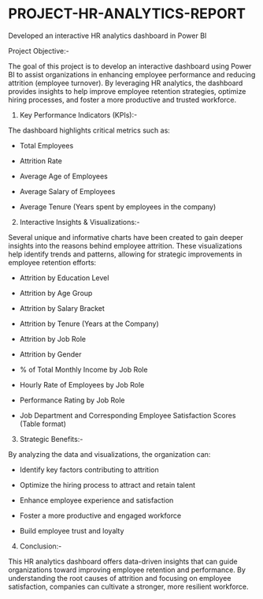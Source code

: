 # PROJECT-HR-ANALYTICS-REPORT
Developed an interactive HR analytics dashboard in Power BI

Project Objective:-

The goal of this project is to develop an interactive dashboard using Power BI to assist organizations in enhancing employee performance and reducing attrition (employee turnover). By leveraging HR analytics, the dashboard provides insights to help improve employee retention strategies, optimize hiring processes, and foster a more productive and trusted workforce.

1) Key Performance Indicators (KPIs):-

The dashboard highlights critical metrics such as:

- Total Employees

- Attrition Rate

- Average Age of Employees

- Average Salary of Employees

- Average Tenure (Years spent by employees in the company)

2) Interactive Insights & Visualizations:-

Several unique and informative charts have been created to gain deeper insights into the reasons behind employee attrition. These visualizations help identify trends and patterns, allowing for strategic improvements in employee retention efforts:

- Attrition by Education Level

- Attrition by Age Group

- Attrition by Salary Bracket

- Attrition by Tenure (Years at the Company)

- Attrition by Job Role

- Attrition by Gender

- % of Total Monthly Income by Job Role

- Hourly Rate of Employees by Job Role

- Performance Rating by Job Role

- Job Department and Corresponding Employee Satisfaction Scores (Table format)

3) Strategic Benefits:-

By analyzing the data and visualizations, the organization can:

- Identify key factors contributing to attrition

- Optimize the hiring process to attract and retain talent

- Enhance employee experience and satisfaction

- Foster a more productive and engaged workforce

- Build employee trust and loyalty

4) Conclusion:-

This HR analytics dashboard offers data-driven insights that can guide organizations toward improving employee retention and performance. By understanding the root causes of attrition and focusing on employee satisfaction, companies can cultivate a stronger, more resilient workforce.
